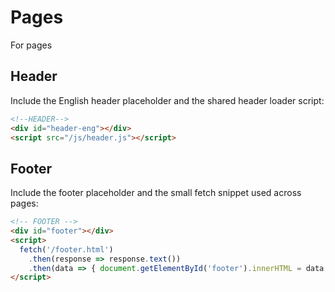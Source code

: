 # Pages

For pages

## Header

Include the English header placeholder and the shared header loader script:

```html
<!--HEADER-->
<div id="header-eng"></div>
<script src="/js/header.js"></script>
```

## Footer

Include the footer placeholder and the small fetch snippet used across pages:

```html
<!-- FOOTER -->
<div id="footer"></div>
<script>
  fetch('/footer.html')
    .then(response => response.text())
    .then(data => { document.getElementById('footer').innerHTML = data; });
</script>
```
